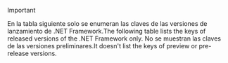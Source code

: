 
> [!IMPORTANT]
> <span data-ttu-id="26f80-101">En la tabla siguiente solo se enumeran las claves de las versiones de lanzamiento de .NET Framework.</span><span class="sxs-lookup"><span data-stu-id="26f80-101">The following table lists the keys of released versions of the .NET Framework only.</span></span> <span data-ttu-id="26f80-102">No se muestran las claves de las versiones preliminares.</span><span class="sxs-lookup"><span data-stu-id="26f80-102">It doesn't list the keys of preview or pre-release versions.</span></span>
